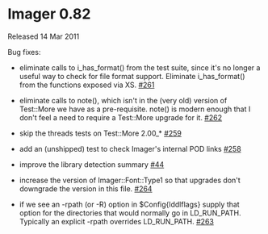 # Imager 0.82

Released 14 Mar 2011

Bug fixes:

- eliminate calls to i_has_format() from the test suite, since it's no longer a useful way to check for file format support. Eliminate i_has_format() from the functions exposed via XS. [#261](https://github.com/tonycoz/imager/issues/261)

- eliminate calls to note(), which isn't in the (very old) version of Test::More we have as a pre-requisite. note() is modern enough that I don't feel a need to require a Test::More upgrade for it. [#262](https://github.com/tonycoz/imager/issues/262)

- skip the threads tests on Test::More 2.00_* [#259](https://github.com/tonycoz/imager/issues/259)

- add an (unshipped) test to check Imager's internal POD links [#258](https://github.com/tonycoz/imager/issues/258)

- improve the library detection summary [#44](https://github.com/tonycoz/imager/issues/44)

- increase the version of Imager::Font::Type1 so that upgrades don't downgrade the version in this file. [#264](https://github.com/tonycoz/imager/issues/264)

- if we see an -rpath (or -R) option in $Config{lddlflags} supply that option for the directories that would normally go in LD_RUN_PATH. Typically an explicit -rpath overrides LD_RUN_PATH. [#263](https://github.com/tonycoz/imager/issues/263)
